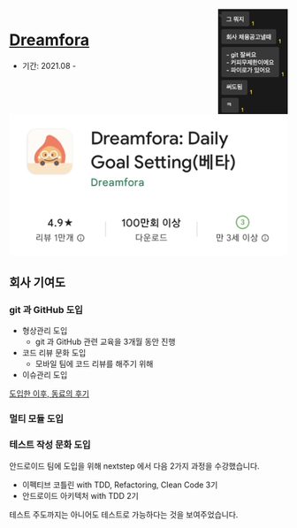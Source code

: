 <img src="./img/git2.png" width="25%" align="right"/>

# [Dreamfora](https://dreamfora.com/)

- 기간: 2021.08 -

![dreamfora.jpeg](./img/app.jpeg)

## 회사 기여도

### git 과 GitHub 도입

- 형상관리 도입
  - git 과 GitHub 관련 교육을 3개월 동안 진행
- 코드 리뷰 문화 도입
  - 모바일 팀에 코드 리뷰를 해주기 위해
- 이슈관리 도입

[도입한 이후, 동료의 후기](https://dvlv.tistory.com/130?category=935817)

### 멀티 모듈 도입

### 테스트 작성 문화 도입

안드로이드 팀에 도입을 위해 nextstep 에서 다음 2가지 과정을 수강했습니다.

- 이펙티브 코틀린 with TDD, Refactoring, Clean Code 3기
- 안드로이드 아키텍처 with TDD 2기

테스트 주도까지는 아니어도 테스트로 가능하다는 것을 보여주었습니다.
